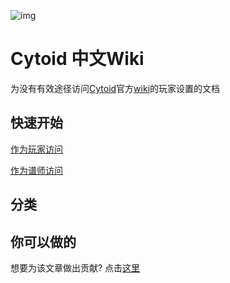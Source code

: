 ![img](https://camo.githubusercontent.com/82c0283f9d3501a6ac7f6140619ee7b79da6efb1/68747470733a2f2f692e696d6775722e636f6d2f44316b365678322e706e67)

# Cytoid 中文Wiki

为没有有效途径访问[Cytoid](https://github.com/cytoid/Cytoid/)官方[wiki](https://sites.google.com/site/cytoidcommunity/home)的玩家设置的文档



## 快速开始

[作为玩家访问]()

[作为谱师访问]()

## 分类



## 你可以做的

想要为该文章做出贡献? 点击[这里]()